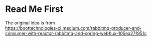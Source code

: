 # Read Me First

The original idea is from  
https://boottechnologies-ci.medium.com/rabbitmq-producer-and-consumer-with-reactor-rabbitmq-and-spring-webflux-105ea27f951c

